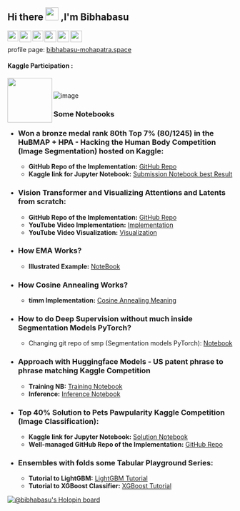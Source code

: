 ## Hi there <img src="https://github.com/TheDudeThatCode/TheDudeThatCode/blob/master/Assets/Hi.gif" width="29px"> ,I'm Bibhabasu 
<!--
**bibhabasumohapatra/bibhabasumohapatra** is a ✨ _special_ ✨ repository because its `README.md` (this file) appears on your GitHub profile.
Here are some ideas to get you started:

- 🔭 I’m currently working on  Kaggle Competitions - Sartorius - Cell Instance Segmentation  AND Jigsaw Rate Severity of Toxic Comments 
- 🌱 I’m currently learning lot about Self Supervised and Energy based Things. Interested in unifying all Energies, Bayesian, GAN Planning, and Diffusions 
- 👯 I’m looking to work in Research Internships - and Data Science Internships
- 🤔 I’m looking for help with Natural Language Processing and MLOps
-->
 
<a href="https://www.linkedin.com/in/bibhabasu-mohapatra-3b8205193/">
  <img align="left" width="24px" src="https://cdn.jsdelivr.net/npm/simple-icons@v3/icons/linkedin.svg"  />
</a>
<a href="https://twitter.com/bibhabasuM1610">
  <img align="left" width="26px" src="https://cdn.jsdelivr.net/npm/simple-icons@v3/icons/twitter.svg" />
</a>
<a href="https://www.kaggle.com/bibhabasumohapatra">
  <img align="left" width="24px" src="https://cdn.jsdelivr.net/npm/simple-icons@v3/icons/kaggle.svg"  />
</a>
<a href="mailto:bibhabasumohapatrabm@gmail.com">
  <img align="left" width="26px" src="https://cdn.jsdelivr.net/npm/simple-icons@v3/icons/gmail.svg" />
</a>
<a href="https://www.youtube.com/channel/UCCQE92hagEPeR_w3XMK4mkg">
  <img align="left" width="26px" src="https://cdn.jsdelivr.net/npm/simple-icons@v3/icons/youtube.svg" />
</a>
<a href="https://medium.com/@bibhabasumohapatrabm/about">
  <img align="left" width="26px" src="https://cdn.jsdelivr.net/npm/simple-icons@v3/icons/medium.svg" />
</a>

<br></br>
profile page: [bibhabasu-mohapatra.space](https://bibhabasu-mohapatra.space/)

#### Kaggle Participation :
<a href="https://www.linkedin.com/in/bibhabasu-mohapatra-3b8205193/">
  <img align="left" width="100px" src="https://img.shields.io/badge/Kaggle-20BEFF.svg?style=for-the-badge&logo=Kaggle&logoColor=white"  />
</a>
<br>

![image](https://github.com/bibhabasumohapatra/bibhabasumohapatra/assets/68384968/12409145-62fa-438b-98cb-6aa403ea6f62)
</br>
### Some Notebooks

- ### Won a bronze medal rank 80th Top 7\% (80/1245) in the HuBMAP + HPA - Hacking the Human Body Competition (Image Segmentation) hosted on Kaggle:
  - **GitHub Repo of the Implementation:** [GitHub Repo](https://github.com/bibhabasumohapatra/HuBMAP-HPA-Hacking-the-Human-Body)
  - **Kaggle link for Jupyter Notebook:** [Submission Notebook best Result](https://www.kaggle.com/code/bibhabasumohapatra/rank-80-coat-inference-final-for-lb-part-3)

- ### Vision Transformer and Visualizing Attentions and Latents from scratch:
  - **GitHub Repo of the Implementation:** [GitHub Repo](https://github.com/bibhabasumohapatra/Vision_Transformer_from_scratch)
  - **YouTube Video Implementation:** [Implementation](https://youtu.be/7q3NGMkEtjI?si=UgzcWmRbAdjZfMuP)
  - **YouTube Video Visualization:** [Visualization](https://youtu.be/g-470mvLSqI?si=DthxhxNnYQDVIL4D)
   
- ### How EMA Works?
  - **Illustrated Example:** [NoteBook](https://www.kaggle.com/code/bibhabasumohapatra/understanding-how-ema-works)
    
- ### How Cosine Annealing Works?
  - **timm Implementation:** [Cosine Annealing Meaning](https://www.kaggle.com/code/bibhabasumohapatra/how-does-your-cosine-annealing-with-warm-up-works)

- ### How to do Deep Supervision without much inside Segmentation Models PyTorch?
  - Changing git repo of smp (Segmentation models PyTorch): [Notebook](https://www.kaggle.com/code/bibhabasumohapatra/deep-supervised-in-segmentation-models-pytorch)
 
- ### Approach with Huggingface Models - US patent phrase to phrase matching Kaggle Competition
  - **Training NB:** [Training Notebook](https://www.kaggle.com/code/bibhabasumohapatra/train-us-patent-part-1-simple-pytorch)
  - **Inference:** [Inference Notebook](https://www.kaggle.com/code/bibhabasumohapatra/inference-us-patent-part-1-simple-pytorch)
 
- ### Top 40% Solution to Pets Pawpularity Kaggle Competition (Image Classification):
  - **Kaggle link for Jupyter Notebook:** [Solution Notebook](https://www.kaggle.com/bibhabasumohapatra/not-only-the-meta-data-but-ensembled)
  - **Well-managed GitHub Repo of the Implementation:** [GitHub Repo](https://github.com/bibhabasumohapatra/Pawpularity-Kaggle)
  
- ### Ensembles with folds some Tabular Playground Series:
  - **Tutorial to LightGBM:** [LightGBM Tutorial](https://www.kaggle.com/bibhabasumohapatra/october-playground-with-lgbclassifier)  
  - **Tutorial to XGBoost Classifier:** [XGBoost Tutorial](https://www.kaggle.com/bibhabasumohapatra/xgboost-kfolds-october-playground)
<!--
![image](https://github.com/bibhabasumohapatra/bibhabasumohapatra/assets/68384968/12409145-62fa-438b-98cb-6aa403ea6f62)

![bibhabasu's github stats](https://github-readme-stats.vercel.app/api?username=bibhabasumohapatra&show_icons=true&hide_border=true&theme=dracula)
<img width="43%"  src="https://github-readme-streak-stats.herokuapp.com/?user=bibhabasumohapatra&hide_border=true" />
-->

[![@bibhabasu's Holopin board](https://holopin.me/bibhabasu)](https://holopin.io/@bibhabasu)

